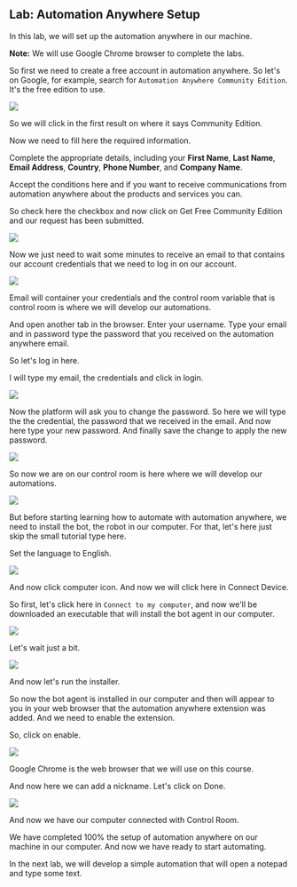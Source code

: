 ## Lab: Automation Anywhere Setup

In this lab, we will set up the automation anywhere in our machine.


**Note:** We will use Google Chrome browser to complete the labs.


So first we need to create a free account in automation anywhere.
So let's on Google, for example, search for `Automation Anywhere Community Edition`. It's the free edition to use.

![](./images/1.png)

So we will click in the first result on where it says Community Edition.

Now we need to fill here the required information.

Complete the appropriate details, including your **First Name**,
    **Last Name**, **Email Address**, **Country**, **Phone Number**, and
    **Company Name**.

Accept the conditions here and if you want to receive communications from automation anywhere about the products and services you can.

So check here the checkbox and now click on Get Free Community Edition and our request has been submitted.

![](./images/2.png)

Now we just need to wait some minutes to receive an email to that contains our account credentials that we need to log in on our account.

![](./images/3.png)

Email will container your credentials and the control room variable that is control room is where we will develop our automations.


And open another tab in the browser. Enter your username. Type your email and in password type the password that you received on the automation anywhere email.

So let's log in here.

I will type my email, the credentials and click in login.

![](./images/4.png)

Now the platform will ask you to change the password.
So here we will type the the credential, the password that we received in the email.
And now here type your new password.
And finally save the change to apply the new password.

![](./images/5.png)

So now we are on our control room is here where we will develop our automations.

![](./images/6.png)

But before starting learning how to automate with automation anywhere, we need to install the bot, the robot in our computer. For that, let's here just skip the small tutorial type here.

Set the language to English.

![](./images/7.png)

And now click computer icon.
And now we will click here in Connect Device.

So first, let's click here in `Connect to my computer`, and now we'll be downloaded an executable that will install the bot agent in our computer.

![](./images/8.png)

Let's wait just a bit.

![](./images/9.png)

And now let's run the installer.

So now the bot agent is installed in our computer and then will appear to you in your web browser that the automation anywhere extension was added. And we need to enable the extension.

So, click on enable.

![](./images/10.png)


Google Chrome is the web browser that we will use on this course.

And now here we can add a nickname. Let's click on Done.

![](./images/11.png)

And now we have our computer connected with Control Room.

We have completed 100% the setup of automation anywhere on our machine in our computer. And now we have ready to start automating.

In the next lab, we will develop a simple automation that will open a notepad and type some text.

